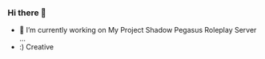 
### Hi there 👋

- 🔭 I’m currently working on My Project Shadow Pegasus Roleplay Server ...
- :) Creative 
